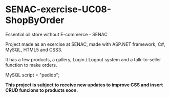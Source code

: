 # SENAC-exercise-UC08-ShopByOrder
 Essential oil store without E-commerce - SENAC 

Project made as an exercise at SENAC, made with ASP.NET framework, C#, MySQL, HTML5 and CSS3.

It has a few products, a gallery, Login / Logout system and a talk-to-seller function to make orders.

MySQL script = "pedido";

**This project is subject to receive new updates to improve CSS and insert CRUD funcions to products soon.**



 